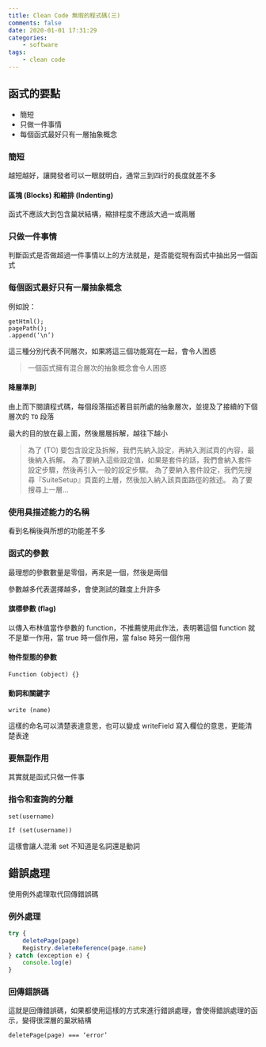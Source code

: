 ```yaml
---
title: Clean Code 無瑕的程式碼(三)
comments: false
date: 2020-01-01 17:31:29
categories:
    - software
tags:
    - clean code
---
```


## 函式的要點
- 簡短
- 只做一件事情
- 每個函式最好只有一層抽象概念

### 簡短

越短越好，讓開發者可以一眼就明白，通常三到四行的長度就差不多

#### 區塊 (Blocks) 和縮排  (Indenting)

函式不應該大到包含巢狀結構，縮排程度不應該大過一或兩層

### 只做一件事情

判斷函式是否做超過一件事情以上的方法就是，是否能從現有函式中抽出另一個函式

### 每個函式最好只有一層抽象概念

例如說：
```
getHtml();
pagePath();
.append(‘\n’)
```

這三種分別代表不同層次，如果將這三個功能寫在一起，會令人困惑

> 一個函式擁有混合層次的抽象概念會令人困惑

#### 降層準則

由上而下閱讀程式碼，每個段落描述著目前所處的抽象層次，並提及了接續的下個層次的 `TO` 段落

最大的目的放在最上面，然後層層拆解，越往下越小

> 為了 (TO) 要包含設定及拆解，我們先納入設定，再納入測試頁的內容，最後納入拆解。
> 為了要納入這些設定值，如果是套件的話，我們會納入套件設定步驟，然後再引入一般的設定步驟。
> 為了要納入套件設定，我們先搜尋『SuiteSetup』頁面的上層，然後加入納入該頁面路徑的敘述。
> 為了要搜尋上一層...

### 使用具描述能力的名稱

看到名稱後與所想的功能差不多

### 函式的參數

最理想的參數數量是零個，再來是一個，然後是兩個

參數越多代表選擇越多，會使測試的難度上升許多

#### 旗標參數 (flag)

以傳入布林值當作參數的 function，不推薦使用此作法，表明著這個 function 就不是單一作用，當 true 時一個作用，當 false 時另一個作用

#### 物件型態的參數

```
Function (object) {}
```

#### 動詞和關鍵字

```
write (name)
```

這樣的命名可以清楚表達意思，也可以變成 writeField 寫入欄位的意思，更能清楚表達

### 要無副作用

其實就是函式只做一件事

### 指令和查詢的分離

```
set(username)

If (set(username))
```

這樣會讓人混淆 set 不知道是名詞還是動詞

## 錯誤處理
使用例外處理取代回傳錯誤碼

### 例外處理
```javascript
try {
	deletePage(page)
	Registry.deleteReference(page.name)
} catch (exception e) {
	console.log(e)
}
```

### 回傳錯誤碼

這就是回傳錯誤碼，如果都使用這樣的方式來進行錯誤處理，會使得錯誤處理的函示，變得很深層的巢狀結構

```
deletePage(page) === ‘error’
```
